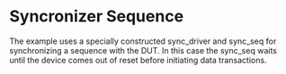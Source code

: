 Syncronizer Sequence
====================

The example uses a specially constructed sync_driver and sync_seq for
synchronizing a sequence with the DUT.  In this case the sync_seq
waits until the device comes out of reset before initiating data
transactions.
